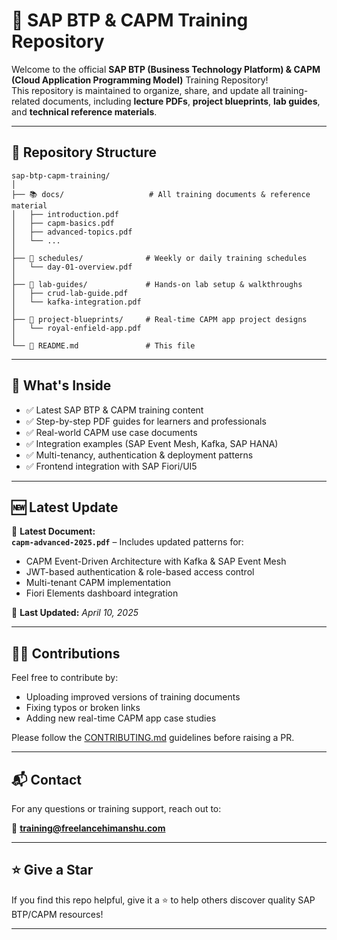 # 🚀 SAP BTP & CAPM Training Repository

Welcome to the official **SAP BTP (Business Technology Platform) & CAPM (Cloud Application Programming Model)** Training Repository!  
This repository is maintained to organize, share, and update all training-related documents, including **lecture PDFs**, **project blueprints**, **lab guides**, and **technical reference materials**.

---

## 📁 Repository Structure

```
sap-btp-capm-training/
│
├── 📚 docs/                   # All training documents & reference material
│   ├── introduction.pdf
│   ├── capm-basics.pdf
│   ├── advanced-topics.pdf
│   └── ...
│
├── 📅 schedules/              # Weekly or daily training schedules
│   └── day-01-overview.pdf
│
├── 🧪 lab-guides/             # Hands-on lab setup & walkthroughs
│   ├── crud-lab-guide.pdf
│   └── kafka-integration.pdf
│
├── 🔖 project-blueprints/     # Real-time CAPM app project designs
│   └── royal-enfield-app.pdf
│
└── 📄 README.md               # This file
```

---

## 📌 What's Inside

- ✅ Latest SAP BTP & CAPM training content  
- ✅ Step-by-step PDF guides for learners and professionals  
- ✅ Real-world CAPM use case documents  
- ✅ Integration examples (SAP Event Mesh, Kafka, SAP HANA)  
- ✅ Multi-tenancy, authentication & deployment patterns  
- ✅ Frontend integration with SAP Fiori/UI5  

---

## 🆕 Latest Update

📌 **Latest Document:**  
**`capm-advanced-2025.pdf`** – Includes updated patterns for:
- CAPM Event-Driven Architecture with Kafka & SAP Event Mesh
- JWT-based authentication & role-based access control
- Multi-tenant CAPM implementation
- Fiori Elements dashboard integration

📅 **Last Updated:** *April 10, 2025*

---


## 🧑‍💻 Contributions

Feel free to contribute by:
- Uploading improved versions of training documents
- Fixing typos or broken links
- Adding new real-time CAPM app case studies

Please follow the [CONTRIBUTING.md](CONTRIBUTING.md) guidelines before raising a PR.

---

## 📬 Contact

For any questions or training support, reach out to:

📧 **training@freelancehimanshu.com**

---

## ⭐️ Give a Star

If you find this repo helpful, give it a ⭐️ to help others discover quality SAP BTP/CAPM resources!

---
```

